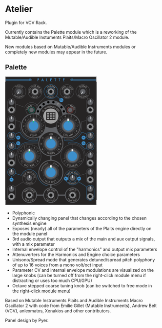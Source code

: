 # Atelier

Plugin for VCV Rack.

Currently contains the Palette module which is a reworking of the Mutable/Audible Instuments Plaits/Macro Oscillator 2 module.

New modules based on Mutable/Audible Instruments modules or completely new modules may appear in the future.

## Palette

<img src="https://github.com/Xenakios/Atelier/blob/master/palette_panel_preview01.png" width="300">

- Polyphonic
- Dynamically changing panel that changes according to the chosen synthesis engine
- Exposes (nearly) all of the parameters of the Plaits engine directly on the module panel
- 3rd audio output that outputs a mix of the main and aux output signals, with a mix parameter
- Internal envelope control of the "harmonics" and output mix parameters
- Attenuverters for the Harmonics and Engine choice parameters
- Unisono/Spread mode that generates detuned/spread pitch polyphony of up to 16 voices from a mono volt/oct input
- Parameter CV and internal envelope modulations are visualized on the large knobs (can be turned off from the right-click module menu if distracting or uses too much CPU/GPU)
- Octave stepped coarse tuning knob (can be switched to free mode in the right-click module menu)

Based on Mutable Instruments Plaits and Audible Instruments Macro Oscillator 2 with code from Emilie Gillet (Mutable Instruments), Andrew Belt (VCV), anlexmatos, Xenakios and other contributors. 

Panel design by Pyer.
